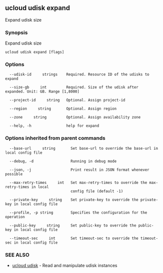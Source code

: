 ## ucloud udisk expand

Expand udisk size

### Synopsis

Expand udisk size

```
ucloud udisk expand [flags]
```

### Options

```
  --udisk-id     strings    Required. Resource ID of the udisks to expand 

  --size-gb     int         Required. Size of the udisk after expanded. Unit: GB. Range [1,8000] 

  --project-id     string   Optional. Assign project-id 

  --region     string       Optional. Assign region 

  --zone     string         Optional. Assign availability zone 

  --help, -h                help for expand 

```

### Options inherited from parent commands

```
  --base-url     string       Set base-url to override the base-url in local config file 

  --debug, -d                 Running in debug mode 

  --json, -j                  Print result in JSON format whenever possible 

  --max-retry-times     int   Set max-retry-times to override the max-retry-times in local
                              config file (default -1) 

  --private-key     string    Set private-key to override the private-key in local config file 

  --profile, -p string        Specifies the configuration for the operation 

  --public-key     string     Set public-key to override the public-key in local config file 

  --timeout-sec     int       Set timeout-sec to override the timeout-sec in local config file 

```

### SEE ALSO

* [ucloud udisk](cli/cmd/ucloud/udisk)	 - Read and manipulate udisk instances

